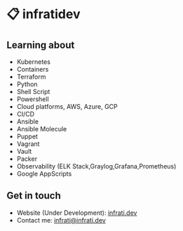 # 📋 infratidev
## Learning about

* Kubernetes
* Containers
* Terraform
* Python
* Shell Script
* Powershell
* Cloud platforms, AWS, Azure, GCP
* CI/CD
* Ansible
* Ansible Molecule
* Puppet
* Vagrant
* Vault
* Packer
* Observability (ELK Stack,Graylog,Grafana,Prometheus)
* Google AppScripts


## Get in touch
- Website (Under Development): [infrati.dev](https://infrati.dev)
- Contact me: [infrati@infrati.dev](mailto:infrati@infrati.dev)
